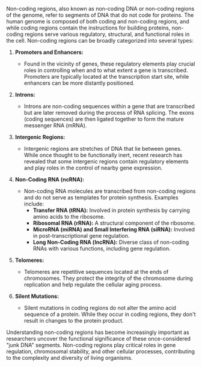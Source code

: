 Non-coding regions, also known as non-coding DNA or non-coding regions of the genome, refer to segments of DNA that do not code for proteins. The human genome is composed of both coding and non-coding regions, and while coding regions contain the instructions for building proteins, non-coding regions serve various regulatory, structural, and functional roles in the cell. Non-coding regions can be broadly categorized into several types:

1. **Promoters and Enhancers:**
   - Found in the vicinity of genes, these regulatory elements play crucial roles in controlling when and to what extent a gene is transcribed. Promoters are typically located at the transcription start site, while enhancers can be more distantly positioned.

2. **Introns:**
   - Introns are non-coding sequences within a gene that are transcribed but are later removed during the process of RNA splicing. The exons (coding sequences) are then ligated together to form the mature messenger RNA (mRNA).

3. **Intergenic Regions:**
   - Intergenic regions are stretches of DNA that lie between genes. While once thought to be functionally inert, recent research has revealed that some intergenic regions contain regulatory elements and play roles in the control of nearby gene expression.

4. **Non-Coding RNA (ncRNA):**
   - Non-coding RNA molecules are transcribed from non-coding regions and do not serve as templates for protein synthesis. Examples include:
      - **Transfer RNA (tRNA):** Involved in protein synthesis by carrying amino acids to the ribosome.
      - **Ribosomal RNA (rRNA):** A structural component of the ribosome.
      - **MicroRNA (miRNA) and Small Interfering RNA (siRNA):** Involved in post-transcriptional gene regulation.
      - **Long Non-Coding RNA (lncRNA):** Diverse class of non-coding RNAs with various functions, including gene regulation.

5. **Telomeres:**
   - Telomeres are repetitive sequences located at the ends of chromosomes. They protect the integrity of the chromosome during replication and help regulate the cellular aging process.

6. **Silent Mutations:**
   - Silent mutations in coding regions do not alter the amino acid sequence of a protein. While they occur in coding regions, they don't result in changes to the protein product.

Understanding non-coding regions has become increasingly important as researchers uncover the functional significance of these once-considered "junk DNA" segments. Non-coding regions play critical roles in gene regulation, chromosomal stability, and other cellular processes, contributing to the complexity and diversity of living organisms.